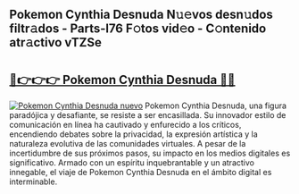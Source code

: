 ## Pokemon Cynthia Desnuda N𝚞𝚎vos desn𝚞dos filtr𝚊dos - Parts-l76 F𝚘tos vid𝚎o - C𝚘ntenido atr𝚊ctivo vTZSe

# <h2><a href="http://mb9xxc.tromn.icu/?c=Pokemon+Cynthia+Desnuda">🔗👉👉👉 Pokemon Cynthia Desnuda 🔗🔗</a></h2>

[![Pokemon Cynthia Desnuda nuevo](https://i.imgur.com/pEAQMta.gif)](http://mb9xxc.tromn.icu/?c=Pokemon+Cynthia+Desnuda)
Pokemon Cynthia Desnuda, una figura paradójica y desafiante, se resiste a ser encasillada. Su innovador estilo de comunicación en línea ha cautivado y enfurecido a los críticos, encendiendo debates sobre la privacidad, la expresión artística y la naturaleza evolutiva de las comunidades virtuales. A pesar de la incertidumbre de sus próximos pasos, su impacto en los medios digitales es significativo. Armado con un espíritu inquebrantable y un atractivo innegable, el viaje de Pokemon Cynthia Desnuda en el ámbito digital es interminable.

